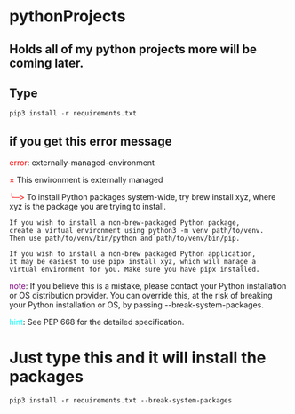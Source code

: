 # pythonProjects
## Holds all of my python projects more will be coming later.
## Type

```python
pip3 install -r requirements.txt
```
## if you get this error message 

<span style="color:red">error</span>: externally-managed-environment

<span style="color:red">×</span> This environment is externally managed

<span style="color:red">╰─></span> To install Python packages system-wide, try brew install
    xyz, where xyz is the package you are trying to
    install.

    If you wish to install a non-brew-packaged Python package,
    create a virtual environment using python3 -m venv path/to/venv.
    Then use path/to/venv/bin/python and path/to/venv/bin/pip.

    If you wish to install a non-brew packaged Python application,
    it may be easiest to use pipx install xyz, which will manage a
    virtual environment for you. Make sure you have pipx installed.

<span style="color:purple">note</span>: If you believe this is a mistake, please contact your Python installation or OS distribution provider. You can override this, at the risk of breaking your Python installation or OS, by passing --break-system-packages.

<span style="color:cyan">hint</span>: See PEP 668 for the detailed specification.

# Just type this and it will install the packages

```painext
pip3 install -r requirements.txt --break-system-packages
```